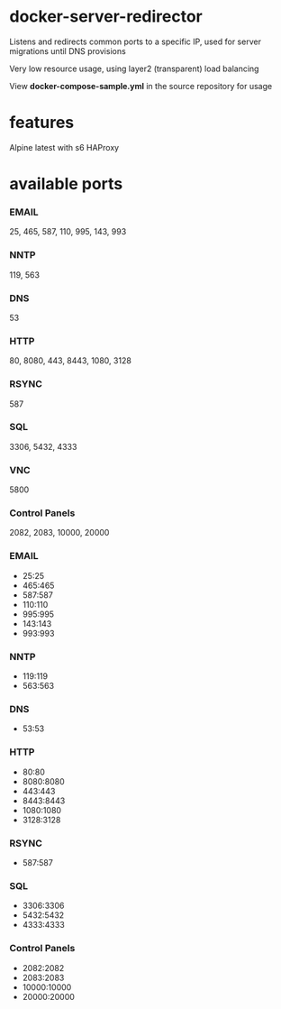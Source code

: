 # docker-server-redirector

Listens and redirects common ports to a specific IP, used for server migrations until DNS provisions

Very low resource usage, using layer2 (transparent) load balancing

View **docker-compose-sample.yml** in the source repository for usage

# features
Alpine latest with s6
HAProxy

# available ports
### EMAIL
25, 465, 587, 110, 995, 143, 993

### NNTP
119, 563

### DNS
53

### HTTP
80, 8080, 443, 8443, 1080, 3128

### RSYNC
587

### SQL
3306, 5432, 4333

### VNC
5800

### Control Panels
2082, 2083, 10000, 20000

### EMAIL
- 25:25
- 465:465
- 587:587
- 110:110
- 995:995
- 143:143
- 993:993

### NNTP
- 119:119
- 563:563

### DNS
- 53:53

### HTTP
- 80:80
- 8080:8080
- 443:443
- 8443:8443
- 1080:1080
- 3128:3128

### RSYNC
- 587:587

### SQL
- 3306:3306
- 5432:5432
- 4333:4333

### Control Panels
- 2082:2082
- 2083:2083
- 10000:10000
- 20000:20000
